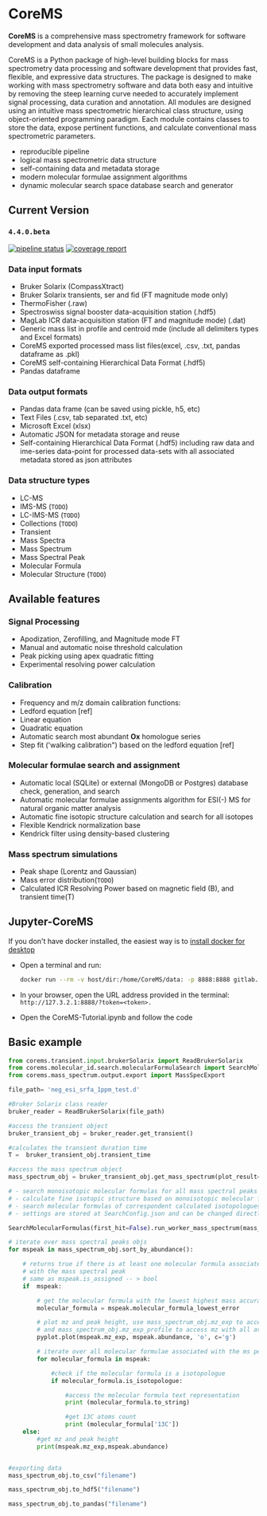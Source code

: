 # CoreMS

**CoreMS** is a comprehensive mass spectrometry framework for software development and data analysis of small molecules analysis.

CoreMS is a Python package of high-level building blocks for mass spectrometry data processing and software development that provides fast, flexible, and expressive data structures. The package is designed to make working with mass spectrometry software and data both easy and intuitive by removing the steep learning curve needed to accurately implement signal processing, data curation and annotation. All modules are designed using an intuitive mass spectrometric hierarchical class structure, using object-oriented programming paradigm. Each module contains classes to store the data, expose pertinent functions, and calculate conventional mass spectrometric parameters.

- reproducible pipeline
- logical mass spectrometric data structure
- self-containing data and metadata storage
- modern molecular formulae assignment algorithms
- dynamic molecular search space database search and generator

## Current Version

### `4.4.0.beta`

[![pipeline status](https://gitlab.pnnl.gov/mass-spectrometry/corems/badges/master/pipeline.svg)](https://gitlab.pnnl.gov/corilo/corems/commits/master) [![coverage report](https://gitlab.pnnl.gov/mass-spectrometry/corems/badges/master/coverage.svg)](https://gitlab.pnnl.gov/corilo/corems/commits/master)

### Data input formats

- Bruker Solarix (CompassXtract)
- Bruker Solarix transients, ser and fid (FT magnitude mode only)
- ThermoFisher (.raw)
- Spectroswiss signal booster data-acquisition station (.hdf5)
- MagLab ICR data-acquisition station (FT and magnitude mode) (.dat)
- Generic mass list in profile and centroid mde (include all delimiters types and Excel formats)
- CoreMS exported processed mass list files(excel, .csv, .txt, pandas dataframe as .pkl)
- CoreMS self-containing Hierarchical Data Format (.hdf5)
- Pandas dataframe

### Data output formats

- Pandas data frame (can be saved using pickle, h5, etc)
- Text Files (.csv, tab separated .txt, etc)
- Microsoft Excel (xlsx)
- Automatic JSON for metadata storage and reuse
- Self-containing Hierarchical Data Format (.hdf5) including raw data and ime-series data-point for processed data-sets with all associated metadata stored as json attributes

### Data structure types

- LC-MS
- IMS-MS (`TODO`)
- LC-IMS-MS (`TODO`)
- Collections (`TODO`)
- Transient
- Mass Spectra
- Mass Spectrum
- Mass Spectral Peak
- Molecular Formula
- Molecular Structure (`TODO`)

## Available features

### Signal Processing

- Apodization, Zerofilling, and Magnitude mode FT
- Manual and automatic noise threshold calculation
- Peak picking using apex quadratic fitting
- Experimental resolving power calculation

### Calibration

- Frequency and m/z domain calibration functions:
- Ledford equation [ref]
- Linear equation
- Quadratic equation
- Automatic search most abundant **Ox** homologue series
- Step fit ('walking calibration") based on the ledford equation [ref]

### Molecular formulae search and assignment

- Automatic local (SQLite) or external (MongoDB or Postgres) database check, generation, and search
- Automatic molecular formulae assignments algorithm for ESI(-) MS for natural organic matter analysis
- Automatic fine isotopic structure calculation and search for all isotopes
- Flexible Kendrick normalization base
- Kendrick filter using density-based clustering

### Mass spectrum simulations

- Peak shape (Lorentz and Gaussian)
- Mass error distribution(`TODO`)
- Calculated ICR Resolving Power based on magnetic field (B), and transient time(T)

## Jupyter-CoreMS

If you don't have docker installed, the easiest way is to [install docker for desktop](https://hub.docker.com/?overlay=onboarding)

- Open a terminal and run:

    ```bash
    docker run --rm -v host/dir:/home/CoreMS/data: -p 8888:8888 gitlab.pnnl.gov:4567/mass-spectrometry/corems:latest
    ```

- In your browser, open the URL address provided in the terminal: `http://127.3.2.1:8888/?token=<token>.`

- Open the CoreMS-Tutorial.ipynb and follow the code

## Basic example

```python
from corems.transient.input.brukerSolarix import ReadBrukerSolarix
from corems.molecular_id.search.molecularFormulaSearch import SearchMolecularFormulas
from corems.mass_spectrum.output.export import MassSpecExport

file_path= 'neg_esi_srfa_1ppm_test.d'

#Bruker Solarix class reader
bruker_reader = ReadBrukerSolarix(file_path)

#access the transient object
bruker_transient_obj = bruker_reader.get_transient()

#calculates the transient duration time
T =  bruker_transient_obj.transient_time

#access the mass spectrum object
mass_spectrum_obj = bruker_transient_obj.get_mass_spectrum(plot_result=False, auto_process=True)

# - search monoisotopic molecular formulas for all mass spectral peaks
# - calculate fine isotopic structure based on monoisotopic molecular formulas found and current dynamic range
# - search molecular formulas of correspondent calculated isotopologues,
# - settings are stored at SearchConfig.json and can be changed directly on the file or inside the framework class

SearchMolecularFormulas(first_hit=False).run_worker_mass_spectrum(mass_spectrum_obj)

# iterate over mass spectral peaks objs
for mspeak in mass_spectrum_obj.sort_by_abundance():

    # returns true if there is at least one molecular formula associated
    # with the mass spectral peak
    # same as mspeak.is_assigned -- > bool
    if  mspeak:

        # get the molecular formula with the lowest highest mass accuracy
        molecular_formula = mspeak.molecular_formula_lowest_error

        # plot mz and peak height, use mass_spectrum_obj.mz_exp to access all mz
        # and mass_spectrum_obj.mz_exp_profile to access mz with all available datapoints
        pyplot.plot(mspeak.mz_exp, mspeak.abundance, 'o', c='g')

        # iterate over all molecular formulae associated with the ms peaks obj
        for molecular_formula in mspeak:

            #check if the molecular formula is a isotopologue
            if molecular_formula.is_isotopologue:

                #access the molecular formula text representation
                print (molecular_formula.to_string)

                #get 13C atoms count
                print (molecular_formula['13C'])
    else:
        #get mz and peak height
        print(mspeak.mz_exp,mspeak.abundance)


#exporting data
mass_spectrum_obj.to_csv("filename")

mass_spectrum_obj.to_hdf5("filename")

mass_spectrum_obj.to_pandas("filename")
```
